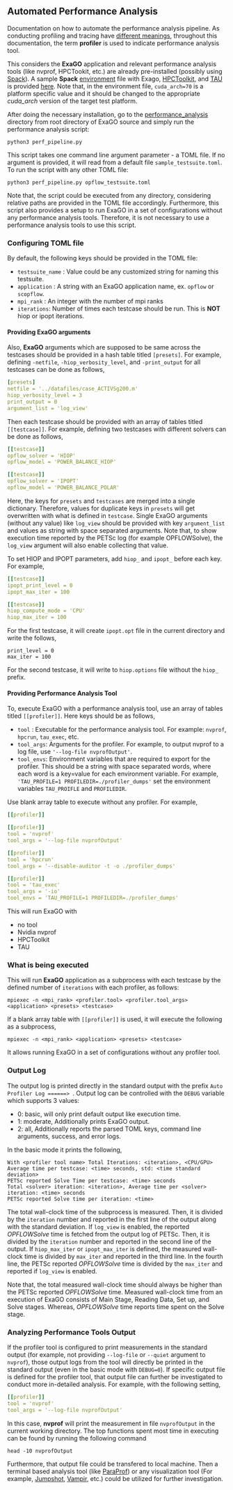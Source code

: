 Automated Performance Analysis
----------------------------------------------------

Documentation on how to automate the performance analysis pipeline. As conducting profiling and tracing have [different meanings](https://vampir.eu/tutorial/manual/introduction), throughout this documentation, the term **profiler** is used to indicate performance analysis tool.

This considers the **ExaGO** application and relevant performance analysis tools (like 
nvprof, HPCTookit, etc.) are already pre-installed (possibly using [Spack](https://spack.readthedocs.io/en/latest/features.html)). A sample **Spack** [environment](https://spack-tutorial.readthedocs.io/en/latest/tutorial_environments.html) file with Exago, [HPCToolkit](http://hpctoolkit.org/), and [TAU](https://hpc.llnl.gov/software/development-environment-software/tau-tuning-and-analysis-utilities) is provided [here](./spack.yaml). Note that, in the environment file, `cuda_arch=70` is a platform specific value and it should be changed to the appropriate *cuda_arch* version of the target test platform.

After doing the necessary installation, go to the [performance_analysis](./performance_analysis) directory from root directory of ExaGO source and simply run the performance analysis script:

```shell
python3 perf_pipeline.py
```

This script takes one command line argument parameter - a TOML file. If no argument is provided, it will read from a default file `sample_testsuite.toml`. 
To run the script with any other TOML file:

```shell
python3 perf_pipeline.py opflow_testsuite.toml
```

Note that, the script could be executed from any directory, considering relative paths are provided in the TOML file accordingly. Furthermore, this script also provides a setup to run ExaGO in a set of configurations without any performance analysis tools. Therefore, it is not necessary to use a performance analysis tools to use this script.

### Configuring TOML file
By default, the following keys should be provided in the TOML file:

- `testsuite_name` : Value could be any customized string for naming this testsuite.
- `application` : A string with an ExaGO application name, ex. `opflow` or `scopflow`.
- `mpi_rank` : An integer with the number of mpi ranks
- `iterations`: Number of times each testcase should be run. This is **NOT** hiop or ipopt iterations.

#### Providing ExaGO arguments
Also, **ExaGO** arguments which are supposed to be same across the testcases should be provided in a hash table titled `[presets]`. For example, defining `-netfile`, `-hiop_verbosity_level`, and  `-print_output` for all testcases can be done as follows,

```yaml
[presets]
netfile = '../datafiles/case_ACTIVSg200.m'
hiop_verbosity_level = 3
print_output = 0
argument_list = 'log_view'
```

Then each testcase should be provided with an array of tables titled `[[testcase]]`. For example, defining two testcases with different solvers can be done 
as follows,
```yaml
[[testcase]]
opflow_solver = 'HIOP'
opflow_model = 'POWER_BALANCE_HIOP'

[[testcase]]
opflow_solver = 'IPOPT'
opflow_model = 'POWER_BALANCE_POLAR'
```

Here, the keys for `presets` and `testcases` are merged into a single dictionary. Therefore, values for duplicate keys in `presets` will get overwritten with what is defined in `testcase`. Single ExaGO arguments (without any value) like `log_view` should be provided with key `argument_list` and values as string with space separated arguments. Note that, to show execution time reported by the PETSc log (for example OPFLOWSolve), the `log_view` argument will also enable collecting that value.

To set HIOP and IPOPT parameters, add `hiop_` and `ipopt_` before each key. For example,
```yaml
[[testcase]]
ipopt_print_level = 0
ipopt_max_iter = 100

[[testcase]]
hiop_compute_mode = 'CPU'
hiop_max_iter = 100
```
For the first testcase, it will create `ipopt.opt` file in the current directory and write the follows,
```
print_level = 0
max_iter = 100
```
For the second testcase, it will write to `hiop.options` file without the `hiop_` prefix.

#### Providing Performance Analysis Tool
To, execute ExaGO with a performance analysis tool, use an array of tables titled `[[profiler]]`. Here keys should be as follows,

- `tool` : Executable for the performance analysis tool. For example: `nvprof`, `hpcrun`, `tau_exec`, etc.
- `tool_args`: Arguments for the profiler. For example, to output nvprof to a log file, use `'--log-file nvprofOutput'`.
- `tool_envs`: Environment variables that are required to export for the profiler. This should be a string with space separated words, where each word is a key=value for each environment variable. For example, `'TAU_PROFILE=1 PROFILEDIR=./profiler_dumps'` set the environment variables `TAU_PROIFLE` and 
  `PROFILEDIR`. 

Use blank array table to execute without any profiler. For example, 
```yaml
[[profiler]]

[[profiler]]
tool = 'nvprof'
tool_args = '--log-file nvprofOutput'

[[profiler]]
tool = 'hpcrun'
tool_args = '--disable-auditor -t -o ./profiler_dumps'

[[profiler]]
tool = 'tau_exec'
tool_args = '-io'
tool_envs = 'TAU_PROFILE=1 PROFILEDIR=./profiler_dumps'
```

This will run ExaGO with
- no tool
- Nvidia nvprof
- HPCToolkit
- TAU

### What is being executed
This will run **ExaGO** application as a subprocess with each testcase by the defined number of `iterations` with each profiler, as follows:
```shell
mpiexec -n <mpi_rank> <profiler.tool> <profiler.tool_args> <application> <presets> <testcase>
```

If a blank array table with `[[profiler]]` is used, it will execute the following as a subprocess,

```shell
mpiexec -n <mpi_rank> <application> <presets> <testcase>
```
It allows running ExaGO in a set of configurations without any profiler tool.

### Output Log
The output log is printed directly in the standard output with the prefix `Auto Profiler Log ======> `. Output log can be controlled with the `DEBUG` 
variable which supports 3 values:
- 0: basic, will only print default output like execution time.
- 1: moderate, Additionally prints ExaGO output.
- 2: all, Additionally reports the parsed TOML keys, command line arguments, success, and error logs.

In the basic mode it prints the following,

```shell
With <profiler tool name> Total Iterations: <iteration>, <CPU/GPU> Average time per testcase: <time> seconds, std: <time standard deviation>
PETSc reported Solve Time per testcase: <time> seconds
Total <solver> iteration: <iteration>, Average time per <solver> iteration: <time> seconds
PETSc reported Solve time per iteration: <time>
```

The total wall-clock time of the subprocess is measured. Then, it is divided by the `iteration` number and reported in the first line of the output along with the standard deviation. If `log_view` is enabled, the reported *OPFLOWSolve* time is fetched from the output log of PETSc. Then, it is divided by the `iteration` number and reported in the second line of the output. If `hiop_max_iter` or `ipopt_max_iter` is defined, the measured wall-clock time is divided by `max_iter` and reported in the third line. In the fourth line, the PETSc reported *OPFLOWSolve* time is divided by the `max_iter` and reported if `log_view` is enabled.

Note that, the total measured wall-clock time should always be higher than the PETSc reported *OPFLOWSolve* time. Measured wall-clock time from an execution of ExaGO consists of Main Stage, Reading Data, Set up, and Solve stages. Whereas, *OPFLOWSolve* time reports time spent on the Solve stage.

### Analyzing Performance Tools Output
If the profiler tool is configured to print measurements in the standard output (for example, not providing `--log-file` or `--quiet` argument to `nvprof`), those output logs from the tool will directly be printed in the standard output (even in the basic mode with `DEBUG=0`). If specific output file is defined for the profiler tool, that output file can further be investigated to conduct more in-detailed analysis. For example, with the following setting,

```yaml
[[profiler]]
tool = 'nvprof'
tool_args = '--log-file nvprofOutput'
```

In this case, **nvprof** will print the measurement in file `nvprofOutput` in the current working directory. The top functions spent most time in executing can be found by running the following command

```shell
head -10 nvprofOutput
```

Furthermore, that output file could be transfered to local machine. Then a terminal based analysis tool (like [ParaProf](https://www.cs.uoregon.edu/research/tau/docs/paraprof/)) or any visualization tool (For example, [Jumpshot](https://www.anl.gov/mcs/jumpshot-performance-visualization-tool), [Vampir](https://vampir.eu/), etc.) could be utilized for further investigation.
